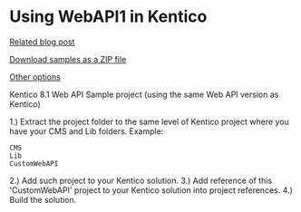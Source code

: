 Using WebAPI1 in Kentico
========================

[Related blog post](http://devnet.kentico.com/articles/using-asp-net-web-api-in-kentico-8-1)

[Download samples as a ZIP file](https://github.com/Kentico/Samples/archive/master.zip)

[Other options](https://github.com/Kentico/Samples)

Kentico 8.1 Web API Sample project (using the same Web API version as Kentico)

1.) Extract the project folder to the same level of Kentico project where you have your CMS and Lib folders. Example:

    CMS
    Lib
    CustomWebAPI

2.) Add such project to your Kentico solution.
3.) Add reference of this 'CustomWebAPI' project to your Kentico solution into project references.
4.) Build the solution.